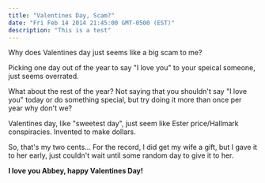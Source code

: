 ```yaml
---
title: "Valentines Day, Scam?"
date: "Fri Feb 14 2014 21:45:00 GMT-0500 (EST)"
description: "This is a test"
---
```


Why does Valentines day just seems like a big scam to me? 

Picking one day out of the year to say "I love you" to your speical someone, just seems overrated.

What about the rest of the year? Not saying that you shouldn't say "I love you" today or do something special, but try doing it more than once per year why don't we?

Valentines day, like "sweetest day", just seem like Ester price/Hallmark conspiracies. Invented to make dollars.

So, that's my two cents... For the record, I did get my wife a gift, but I gave it to her early, just couldn't wait until some random day to give it to her.

**I love you Abbey, happy Valentines Day!**
